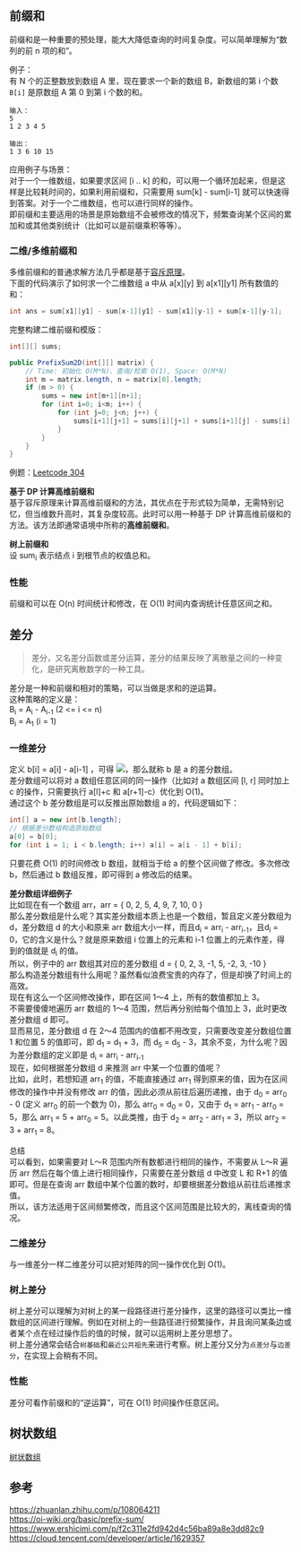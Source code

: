 ## 前缀和
前缀和是一种重要的预处理，能大大降低查询的时间复杂度。可以简单理解为“数列的前 n 项的和”。  
  
例子：  
有 N 个的正整数放到数组 A 里，现在要求一个新的数组 B，新数组的第 i 个数 `B[i]` 是原数组 A 第 0 到第 i 个数的和。  
```
输入：
5
1 2 3 4 5

输出：
1 3 6 10 15
```  
  
应用例子与场景：  
对于一个一维数组，如果要求区间 [i .. k] 的和，可以用一个循环加起来，但是这样是比较耗时间的，如果利用前缀和，只需要用 sum[k] - sum[i-1] 就可以快速得到答案。对于一个二维数组，也可以进行同样的操作。  
即前缀和主要适用的场景是原始数组不会被修改的情况下，频繁查询某个区间的累加和或其他类别统计（比如可以是前缀乘积等等）。  
  
### 二维/多维前缀和
多维前缀和的普通求解方法几乎都是基于[容斥原理](https://oi-wiki.org/math/inclusion-exclusion-principle/)。  
下面的代码演示了如何求一个二维数组 a 中从 a[x][y] 到 a[x1][y1] 所有数值的和：  
```java
int ans = sum[x1][y1] - sum[x-1][y1] - sum[x1][y-1] + sum[x-1][y-1];
```  
  
完整构建二维前缀和模版：  
```java
int[][] sums;

public PrefixSum2D(int[][] matrix) {
    // Time: 初始化 O(M*N)、查询/检索 O(1), Space: O(M*N)
    int m = matrix.length, n = matrix[0].length;
    if (m > 0) {
        sums = new int[m+1][n+1];
        for (int i=0; i<m; i++) {
            for (int j=0; j<n; j++) {
                sums[i+1][j+1] = sums[i][j+1] + sums[i+1][j] - sums[i][j] + matrix[i][j];
            }
        }
    }
}
```  
  
例题：[Leetcode 304](./../Leetcode%20Practices/algorithms/medium/304%20Range%20Sum%20Query%202D%20-%20Immutable.java)  
  
**基于 DP 计算高维前缀和**  
基于容斥原理来计算高维前缀和的方法，其优点在于形式较为简单，无需特别记忆，但当维数升高时，其复杂度较高。此时可以用一种基于 DP 计算高维前缀和的方法。该方法即通常语境中所称的**高维前缀和**。  
  
**树上前缀和**  
设 sum<sub>i</sub> 表示结点 i 到根节点的权值总和。  
  
### 性能
前缀和可以在 O(n) 时间统计和修改，在 O(1) 时间内查询统计任意区间之和。  
  
  
  
## 差分
> 差分，又名差分函数或差分运算，差分的结果反映了离散量之间的一种变化，是研究离散数学的一种工具。
  
差分是一种和前缀和相对的策略，可以当做是求和的逆运算。  
这种策略的定义是：  
B<sub>i</sub> = A<sub>i</sub> - A<sub>i-1</sub> (2 <= i <= n)  
B<sub>i</sub> = A<sub>1</sub> (i = 1)  
  
### 一维差分
定义 b[i] = a[i] - a[i-1] ，可得 <img src="https://render.githubusercontent.com/render/math?math=a[i]=\displaystyle \sum^{i}_{j = 1}{b[j]}">，那么就称 b 是 a 的差分数组。  
差分数组可以将对 a 数组任意区间的同一操作（比如对 a 数组区间 [l, r] 同时加上 c 的操作，只需要执行 a[l]+c 和 a[r+1]-c）优化到 O(1)。  
通过这个 b 差分数组是可以反推出原始数组 a 的，代码逻辑如下：  
```java
int[] a = new int[b.length];
// 根据差分数组构造原始数组
a[0] = b[0];
for (int i = 1; i < b.length; i++) a[i] = a[i - 1] + b[i];
```  
只要花费 O(1) 的时间修改 b 数组，就相当于给 a 的整个区间做了修改。多次修改 b，然后通过 b 数组反推，即可得到 a 修改后的结果。  
  
**差分数组详细例子**  
比如现在有一个数组 arr，arr = { 0, 2, 5, 4, 9, 7, 10, 0 }  
那么差分数组是什么呢？其实差分数组本质上也是一个数组，暂且定义差分数组为 d，差分数组 d 的大小和原来 arr 数组大小一样，而且d<sub>i</sub> = arr<sub>i</sub> - arr<sub>i-1</sub>，且d<sub>i</sub> = 0，它的含义是什么？就是原来数组 i 位置上的元素和 i-1 位置上的元素作差，得到的值就是 d<sub>i</sub> 的值。  
所以，例子中的 arr 数组其对应的差分数组 d = { 0, 2, 3, -1, 5, -2, 3, -10 }  
那么构造差分数组有什么用呢？虽然看似浪费宝贵的内存了，但是却换了时间上的高效。  
现在有这么一个区间修改操作，即在区间 1～4 上，所有的数值都加上 3。  
不需要傻傻地遍历 arr 数组的 1～4 范围，然后再分别给每个值加上 3，此时更改差分数组 d 即可。  
显而易见，差分数组 d 在 2～4 范围内的值都不用改变，只需要改变差分数组位置 1 和位置 5 的值即可，即 d<sub>1</sub> = d<sub>1</sub> + 3，而 d<sub>5</sub> = d<sub>5</sub> - 3，其余不变，为什么呢？因为差分数组的定义即是 d<sub>i</sub> = arr<sub>i</sub> - arr<sub>i-1</sub>  
现在，如何根据差分数组 d 来推测 arr 中某一个位置的值呢？  
比如，此时，若想知道 arr<sub>1</sub> 的值，不能直接通过 arr<sub>1</sub> 得到原来的值，因为在区间修改的操作中并没有修改 arr 的值，因此必须从前往后遍历递推，由于 d<sub>0</sub> = arr<sub>0</sub> - 0 (定义 arr<sub>0</sub> 的前一个数为 0)，那么 arr<sub>0</sub> = d<sub>0</sub> = 0，又由于 d<sub>1</sub> = arr<sub>1</sub> - arr<sub>0</sub> = 5，那么 arr<sub>1</sub> = 5 + arr<sub>0</sub> = 5。以此类推，由于 d<sub>2</sub> = arr<sub>2</sub> - arr<sub>1</sub> = 3，所以 arr<sub>2</sub> = 3 + arr<sub>1</sub> = 8。  

总结  
可以看到，如果需要对 L～R 范围内所有数都进行相同的操作，不需要从 L～R 遍历 arr 然后在每个值上进行相同操作，只需要在差分数组 d 中改变 L 和 R+1 的值即可。但是在查询 arr 数组中某个位置的数时，却要根据差分数组从前往后递推求值。  
所以，该方法适用于区间频繁修改，而且这个区间范围是比较大的，离线查询的情况。  
  
### 二维差分
与一维差分一样二维差分可以把对矩阵的同一操作优化到 O(1)。  
  
### 树上差分
树上差分可以理解为对树上的某一段路径进行差分操作，这里的路径可以类比一维数组的区间进行理解。例如在对树上的一些路径进行频繁操作，并且询问某条边或者某个点在经过操作后的值的时候，就可以运用树上差分思想了。  
树上差分通常会结合`树基础`和`最近公共祖先`来进行考察。树上差分又分为`点差分`与`边差分`，在实现上会稍有不同。  
  
### 性能
差分可看作前缀和的“逆运算”，可在 O(1) 时间操作任意区间。  
  
  
  
## 树状数组
[树状数组](../Common%20Data%20Structure%20and%20Data%20Type/Data%20Structure%20Implementation/BinaryIndexedTree(FenwickTree)/README.md)  
  
  
  
## 参考
https://zhuanlan.zhihu.com/p/108064211  
https://oi-wiki.org/basic/prefix-sum/  
https://www.ershicimi.com/p/f2c311e2fd942d4c56ba89a8e3dd82c9  
https://cloud.tencent.com/developer/article/1629357  
